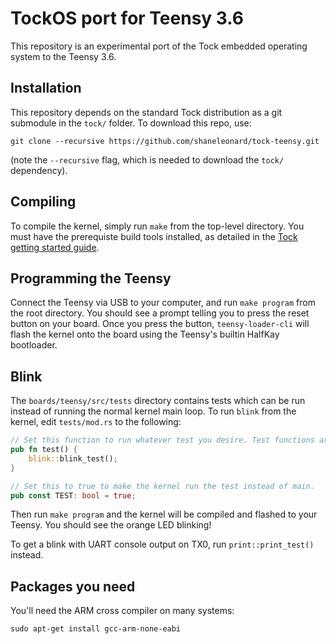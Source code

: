 # TockOS port for Teensy 3.6

This repository is an experimental port of the Tock embedded operating system to
the Teensy 3.6.

## Installation

This repository depends on the standard Tock distribution as a git submodule 
in the `tock/` folder. To download this repo, use: 

```
git clone --recursive https://github.com/shaneleonard/tock-teensy.git
```

(note the `--recursive` flag, which is needed to download the `tock/` 
dependency).


## Compiling

To compile the kernel, simply run `make` from the top-level directory. You must
have the prerequiste build tools installed, as detailed in the
[Tock getting started guide](https://github.com/helena-project/tock/blob/master/doc/Getting_Started.md).

## Programming the Teensy

Connect the Teensy via USB to your computer, and run `make program` from the
root directory. You should see a prompt telling you to press the reset button on
your board. Once you press the button, `teensy-loader-cli` will flash the kernel
onto the board using the Teensy's builtin HalfKay bootloader.

## Blink

The `boards/teensy/src/tests` directory contains tests which can be run instead of running
the normal kernel main loop. To run `blink` from the kernel, edit
`tests/mod.rs` to the following:

```rust
// Set this function to run whatever test you desire. Test functions are named XXX_test by convention.
pub fn test() {
    blink::blink_test();
}

// Set this to true to make the kernel run the test instead of main.
pub const TEST: bool = true;
```

Then run `make program` and the kernel will be compiled and flashed to your
Teensy. You should see the orange LED blinking!

To get a blink with UART console output on TX0, run `print::print_test()` instead.

## Packages you need

You'll need the ARM cross compiler on many systems:

```
sudo apt-get install gcc-arm-none-eabi
```

